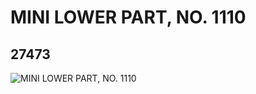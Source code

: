 # MINI LOWER PART, NO. 1110
## 27473
![MINI LOWER PART, NO. 1110](https://lc-www-live-s.legocdn.com/media/bricks/5/2/6159566.jpg)